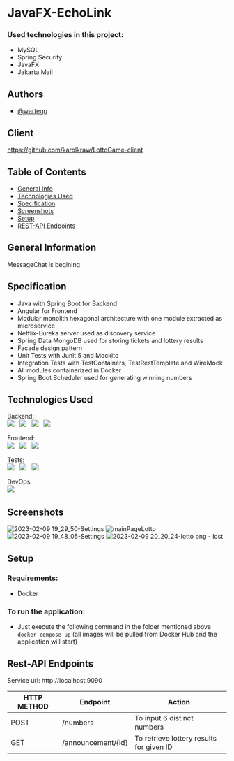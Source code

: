 ﻿# JavaFX-EchoLink

### Used technologies in this project:
- MySQL
- Spring Security
- JavaFX
- Jakarta Mail

## Authors

- [@wartego](https://github.com/wartego)

## Client
https://github.com/karolkraw/LottoGame-client

## Table of Contents
* [General Info](#general-information)
* [Technologies Used](#technologies-used)
* [Specification](#specification)
* [Screenshots](#screenshots)
* [Setup](#setup)
* [REST-API Endpoints](#rest-api-endpoints)


## General Information
MessageChat is begining


## Specification

- Java with Spring Boot for Backend
- Angular for Frontend
- Modular monolith hexagonal architecture with one module extracted as microservice
- Netflix-Eureka server used as discovery service
- Spring Data MongoDB used for storing tickets and lottery results
- Facade design pattern
- Unit Tests with Junit 5 and Mockito
- Integration Tests with TestContainers, TestRestTemplate and WireMock
- All modules containerized in Docker
- Spring Boot Scheduler used for generating winning numbers

## Technologies Used

Backend: <br>
<img src="https://img.shields.io/badge/17-Java-orange?style=for-the-badge"> &nbsp;
<img src="https://img.shields.io/badge/Spring_Boot-F2F4F9?style=for-the-badge&logo=spring-boot"> &nbsp;
<img src="https://img.shields.io/badge/MongoDB-4EA94B?style=for-the-badge&logo=mongodb&logoColor=white"> &nbsp;
<img src="https://img.shields.io/badge/apache_maven-C71A36?style=for-the-badge&logo=apachemaven&logoColor=white"> &nbsp;
</h2>

Frontend:<br>
<img src="https://img.shields.io/badge/angular-%23DD0031.svg?style=for-the-badge&logo=angular&logoColor=white"> &nbsp;
<img src="https://img.shields.io/badge/HTML5-E34F26?style=for-the-badge&logo=html5&logoColor=white"> &nbsp;
<img src="https://img.shields.io/badge/CSS3-1572B6?style=for-the-badge&logo=css3&logoColor=white"> &nbsp;

Tests:<br>
<img src="https://img.shields.io/badge/Junit5-25A162?style=for-the-badge&logo=junit5&logoColor=white"> &nbsp;
<img src="https://img.shields.io/badge/Mockito-78A641?style=for-the-badge"> &nbsp;
<img src="https://img.shields.io/badge/Testcontainers-9B489A?style=for-the-badge"> &nbsp;

DevOps: <br>
<img src="https://img.shields.io/badge/Docker-2CA5E0?style=for-the-badge&logo=docker&logoColor=white"> &nbsp;



## Screenshots

![2023-02-09 19_29_50-Settings](https://user-images.githubusercontent.com/71384877/217914830-7e68a821-6164-41ae-ad3a-7f2a4d02f39d.png)
![mainPageLotto](https://user-images.githubusercontent.com/71384877/217914971-7aa9893f-4130-499e-965e-1f1fad5c98ba.png)
![2023-02-09 19_48_05-Settings](https://user-images.githubusercontent.com/71384877/217914840-417cc7ea-dfe8-4301-b7e9-06f1ecaf8a64.png)
![2023-02-09 20_20_24-lotto png ‎- lost](https://user-images.githubusercontent.com/71384877/217915957-231117c9-6d2a-4f7c-9860-3abe4d0508bd.png)


## Setup

### Requirements:
- Docker

### To run the application:
- Just execute the following command in the folder mentioned above <br>
  ``
  docker compose up
  `` (all images will be pulled from Docker Hub and the application will start)

## Rest-API Endpoints

Service url: http://localhost:9090

| HTTP METHOD | Endpoint           | Action                                   |
|-------------|--------------------|------------------------------------------|
| POST        | /numbers           | To input 6 distinct numbers              |
| GET         | /announcement/{id} | To retrieve lottery results for given ID |
